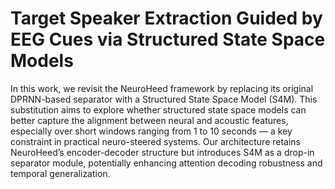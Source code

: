 # Target Speaker Extraction Guided by EEG Cues via Structured State Space Models

In this work, we revisit the NeuroHeed framework by replacing its original DPRNN-based separator with a Structured State Space Model (S4M).  This substitution aims to explore whether structured state space models can better capture the alignment between neural and acoustic features, especially over short windows ranging from 1 to 10 seconds — a key constraint in practical neuro-steered systems. Our architecture retains NeuroHeed’s encoder-decoder structure but introduces S4M as a drop-in separator module, potentially enhancing attention decoding robustness and temporal generalization.

